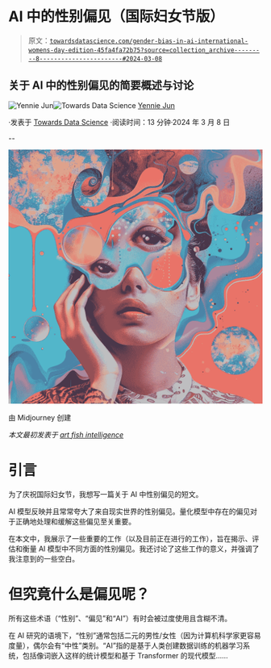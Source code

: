 # AI 中的性别偏见（国际妇女节版）

> 原文：[`towardsdatascience.com/gender-bias-in-ai-international-womens-day-edition-45fa4fa72b75?source=collection_archive---------8-----------------------#2024-03-08`](https://towardsdatascience.com/gender-bias-in-ai-international-womens-day-edition-45fa4fa72b75?source=collection_archive---------8-----------------------#2024-03-08)

## 关于 AI 中的性别偏见的简要概述与讨论

[](https://medium.com/@artfish?source=post_page---byline--45fa4fa72b75--------------------------------)![Yennie Jun](https://medium.com/@artfish?source=post_page---byline--45fa4fa72b75--------------------------------)[](https://towardsdatascience.com/?source=post_page---byline--45fa4fa72b75--------------------------------)![Towards Data Science](https://towardsdatascience.com/?source=post_page---byline--45fa4fa72b75--------------------------------) [Yennie Jun](https://medium.com/@artfish?source=post_page---byline--45fa4fa72b75--------------------------------)

·发表于 [Towards Data Science](https://towardsdatascience.com/?source=post_page---byline--45fa4fa72b75--------------------------------) ·阅读时间：13 分钟·2024 年 3 月 8 日

--

![](img/4be5c2e1ab6b7d6b3ef431b480c37d45.png)

由 Midjourney 创建

*本文最初发表于* [*art fish intelligence*](https://www.artfish.ai/p/gender-bias-in-ai-international-womens)

# 引言

为了庆祝国际妇女节，我想写一篇关于 AI 中性别偏见的短文。

AI 模型反映并且常常夸大了来自现实世界的性别偏见。量化模型中存在的偏见对于正确地处理和缓解这些偏见至关重要。

在本文中，我展示了一些重要的工作（以及目前正在进行的工作），旨在揭示、评估和衡量 AI 模型中不同方面的性别偏见。我还讨论了这些工作的意义，并强调了我注意到的一些空白。

# 但究竟什么是偏见呢？

所有这些术语（“性别”、“偏见”和“AI”）有时会被过度使用且含糊不清。

在 AI 研究的语境下，“性别”通常包括二元的男性/女性（因为计算机科学家更容易度量），偶尔会有“中性”类别。“AI”指的是基于人类创建数据训练的机器学习系统，包括像词嵌入这样的统计模型和基于 Transformer 的现代模型……
